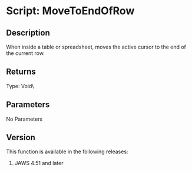 # Script: MoveToEndOfRow

## Description

When inside a table or spreadsheet, moves the active cursor to the end
of the current row.

## Returns

Type: Void\

## Parameters

No Parameters

## Version

This function is available in the following releases:

1.  JAWS 4.51 and later
